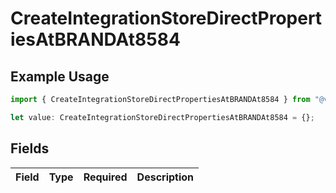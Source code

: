 # CreateIntegrationStoreDirectPropertiesAtBRANDAt8584

## Example Usage

```typescript
import { CreateIntegrationStoreDirectPropertiesAtBRANDAt8584 } from "@vercel/sdk/models/createintegrationstoredirectop.js";

let value: CreateIntegrationStoreDirectPropertiesAtBRANDAt8584 = {};
```

## Fields

| Field       | Type        | Required    | Description |
| ----------- | ----------- | ----------- | ----------- |